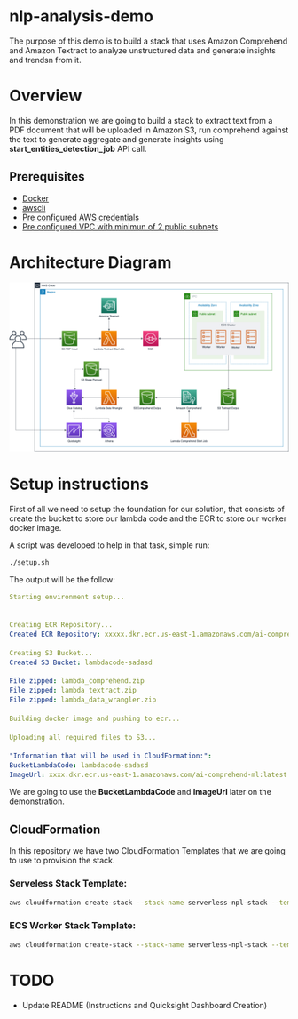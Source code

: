 # nlp-analysis-demo

The purpose of this demo is to build a stack that uses Amazon Comprehend and Amazon Textract to analyze unstructured data and generate insights and trendsn from it.

# Overview

In this demonstration we are going to build a stack to extract text from a PDF document that will be uploaded in Amazon S3, run comprehend against the text to generate aggregate and generate insights using **start_entities_detection_job** API call.

## Prerequisites

- [Docker](https://docs.docker.com/get-docker/)
- [awscli](https://docs.aws.amazon.com/cli/latest/userguide/cli-chap-install.html)
- [Pre configured AWS credentials](https://docs.aws.amazon.com/amazonswf/latest/awsrbflowguide/set-up-creds.html)
- [Pre configured VPC with minimun of 2 public subnets]()


# Architecture Diagram

<p align="center"> 
<img src="images/nlp-demo.png">
</p>


# Setup instructions

First of all we need to setup the foundation for our solution, that consists of create the bucket to store our lambda code and the ECR to store our worker docker image.

A script was developed to help in that task, simple run:

```bash
./setup.sh
```

The output will be the follow:

```yaml
Starting environment setup...


Creating ECR Repository...
Created ECR Repository: xxxxx.dkr.ecr.us-east-1.amazonaws.com/ai-comprehend-ml

Creating S3 Bucket...
Created S3 Bucket: lambdacode-sadasd

File zipped: lambda_comprehend.zip
File zipped: lambda_textract.zip
File zipped: lambda_data_wrangler.zip

Building docker image and pushing to ecr...

Uploading all required files to S3...

"Information that will be used in CloudFormation:":
BucketLambdaCode: lambdacode-sadasd
ImageUrl: xxxx.dkr.ecr.us-east-1.amazonaws.com/ai-comprehend-ml:latest
```

We are going to use the **BucketLambdaCode** and **ImageUrl** later on the demonstration.

## CloudFormation

In this repository we have two CloudFormation Templates that we are going to use to provision the stack.

### Serveless Stack Template:

```bash
aws cloudformation create-stack --stack-name serverless-npl-stack --template-body file://cloudformation/serverless-stack.yaml --parameters ParameterKey=BucketName,ParameterValue=<DESIRED_BUCKET_NAME> ParameterKey=BucketLambdaCode,ParameterValue=<BUCKET_NAME_THAT_WE_PROVISIONED_BEFORE> ParameterKey=LanguageCode,ParameterValue=pt --capabilities CAPABILITY_IAM
```

### ECS Worker Stack Template:

```bash
aws cloudformation create-stack --stack-name serverless-npl-stack --template-body file://cloudformation/ecs-stack.yaml --parameters ParameterKey=ClusterName,ParameterValue=<DESIRED_BUCKET_NAME> ParameterKey=ServiceName,ParameterValue=<BUCKET_NAME_THAT_WE_PROVISIONED_BEFORE> ParameterKey=ImageUrl,ParameterValue=pt ParameterKey=BucketName,ParameterValue=pt ParameterKey=BucketName,ParameterValue=pt ParameterKey=QueueName,ParameterValue=pt ParameterKey=VpcId,ParameterValue=pt ParameterKey=VpcCidr,ParameterValue=pt ParameterKey=PubSubnet1Id,ParameterValue=pt ParameterKey=PubSubnet2Id,ParameterValue=pt  --capabilities CAPABILITY_IAM
```

# TODO

- Update README (Instructions and Quicksight Dashboard Creation)